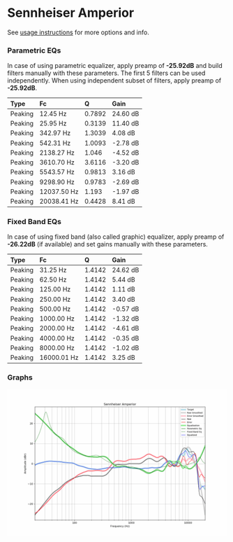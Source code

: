 # Sennheiser Amperior
See [usage instructions](https://github.com/jaakkopasanen/AutoEq#usage) for more options and info.

### Parametric EQs
In case of using parametric equalizer, apply preamp of **-25.92dB** and build filters manually
with these parameters. The first 5 filters can be used independently.
When using independent subset of filters, apply preamp of **-25.92dB**.

| Type    | Fc          |      Q | Gain     |
|:--------|:------------|:-------|:---------|
| Peaking | 12.45 Hz    | 0.7892 | 24.60 dB |
| Peaking | 25.95 Hz    | 0.3139 | 11.40 dB |
| Peaking | 342.97 Hz   | 1.3039 | 4.08 dB  |
| Peaking | 542.31 Hz   | 1.0093 | -2.78 dB |
| Peaking | 2138.27 Hz  | 1.046  | -4.52 dB |
| Peaking | 3610.70 Hz  | 3.6116 | -3.20 dB |
| Peaking | 5543.57 Hz  | 0.9813 | 3.16 dB  |
| Peaking | 9298.90 Hz  | 0.9783 | -2.69 dB |
| Peaking | 12037.50 Hz | 1.193  | -1.97 dB |
| Peaking | 20038.41 Hz | 0.4428 | 8.41 dB  |

### Fixed Band EQs
In case of using fixed band (also called graphic) equalizer, apply preamp of **-26.22dB**
(if available) and set gains manually with these parameters.

| Type    | Fc          |      Q | Gain     |
|:--------|:------------|:-------|:---------|
| Peaking | 31.25 Hz    | 1.4142 | 24.62 dB |
| Peaking | 62.50 Hz    | 1.4142 | 5.44 dB  |
| Peaking | 125.00 Hz   | 1.4142 | 1.11 dB  |
| Peaking | 250.00 Hz   | 1.4142 | 3.40 dB  |
| Peaking | 500.00 Hz   | 1.4142 | -0.57 dB |
| Peaking | 1000.00 Hz  | 1.4142 | -1.32 dB |
| Peaking | 2000.00 Hz  | 1.4142 | -4.61 dB |
| Peaking | 4000.00 Hz  | 1.4142 | -0.35 dB |
| Peaking | 8000.00 Hz  | 1.4142 | -1.02 dB |
| Peaking | 16000.01 Hz | 1.4142 | 3.25 dB  |

### Graphs
![](./Sennheiser%20Amperior.png)